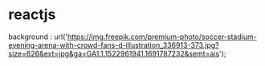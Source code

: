 # reactjs

background : url('https://img.freepik.com/premium-photo/soccer-stadium-evening-arena-with-crowd-fans-d-illustration_336913-373.jpg?size=626&ext=jpg&ga=GA1.1.1522961941.1691787232&semt=ais');
